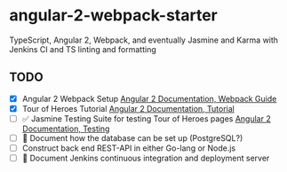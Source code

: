 # angular-2-webpack-starter
TypeScript, Angular 2, Webpack, and eventually Jasmine and Karma with Jenkins CI and TS linting and formatting

## TODO
- [x] Angular 2 Webpack Setup [Angular 2 Documentation, Webpack Guide](https://angular.io/docs/ts/latest/guide/webpack.html)
- [x] Tour of Heroes Tutorial [Angular 2 Documentation, Tutorial](https://angular.io/docs/ts/latest/tutorial/)
- [ ] :white_check_mark: Jasmine Testing Suite for testing Tour of Heroes pages [Angular 2 Documentation, Testing](https://angular.io/docs/ts/latest/guide/testing.html)
- [ ] :memo: Document how the database can be set up (PostgreSQL?)
- [ ] Construct back end REST-API in either Go-lang or Node.js
- [ ] :memo: Document Jenkins continuous integration and deployment server 
